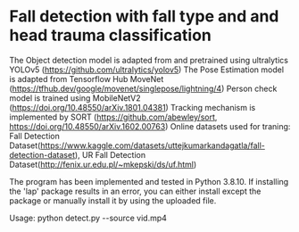 # Fall detection with fall type and and head trauma classification

The Object detection model is adapted from and pretrained using ultralytics YOLOv5 (https://github.com/ultralytics/yolov5)
The Pose Estimation model is adapted from Tensorflow Hub MoveNet (https://tfhub.dev/google/movenet/singlepose/lightning/4)
Person check model is trained using MobileNetV2 (https://doi.org/10.48550/arXiv.1801.04381)
Tracking mechanism is implemented by SORT (https://github.com/abewley/sort, https://doi.org/10.48550/arXiv.1602.00763)
Online datasets used for traning: Fall Detection Dataset(https://www.kaggle.com/datasets/uttejkumarkandagatla/fall-detection-dataset), UR Fall Detection Dataset(http://fenix.ur.edu.pl/~mkepski/ds/uf.html)

The program has been implemented and tested in Python 3.8.10.
If installing the 'lap' package results in an error, you can either install except the package or manually install it by using the uploaded file.

Usage: python detect.py --source vid.mp4
